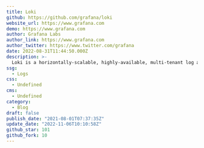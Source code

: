```yaml
---
title: Loki
github: https://github.com/grafana/loki
website_url: https://www.grafana.com
demo: https://www.grafana.com
author: Grafana Labs
author_link: https://www.grafana.com
author_twitter: https://www.twitter.com/grafana
date: 2022-08-31T11:44:50.000Z
description: >-
  Loki is a horizontally-scalable, highly-available, multi-tenant log aggregation system inspired by Prometheus. It is designed to be very cost effective and easy to operate. It does not index the contents of the logs, but rather a set of labels for each log stream.
ssg:
  - Logs
css:
  - Undefined
cms:
  - Undefined
category:
  - Blog
draft: false
publish_date: "2021-08-01T07:37:35Z"
update_date: "2022-11-06T10:10:58Z"
github_star: 101
github_fork: 10
---
```


